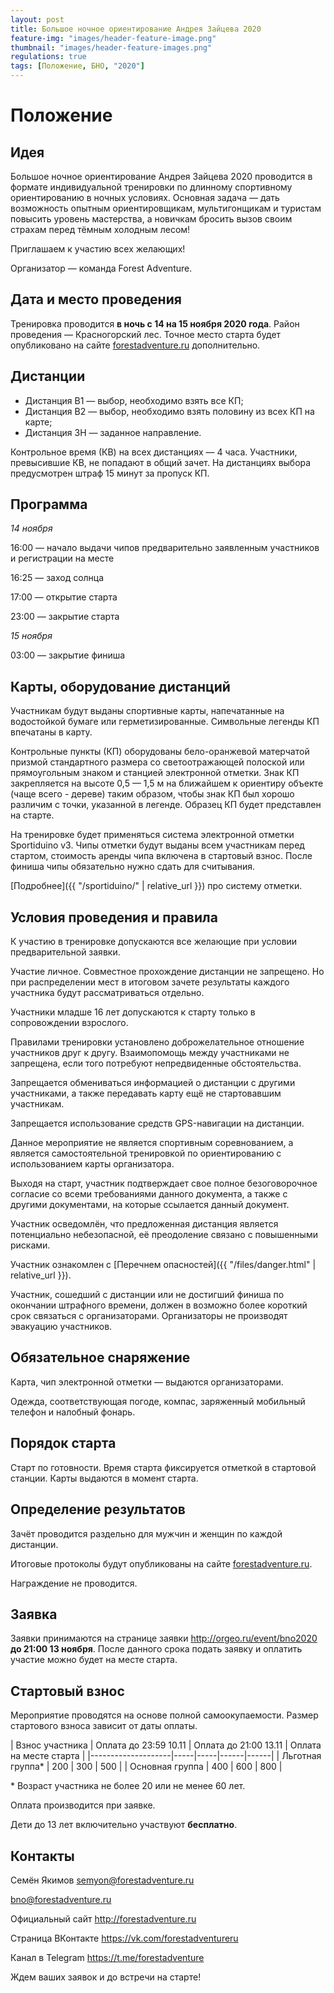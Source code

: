 ```yaml
---
layout: post
title: Большое ночное ориентирование Андрея Зайцева 2020
feature-img: "images/header-feature-image.png"
thumbnail: "images/header-feature-images.png"
regulations: true
tags: [Положение, БНО, "2020"]
---
```


<!--color: rgb(36,112,68)-->

Положение
=========

Идея
---------------------------------------------------

Большое ночное ориентирование Андрея Зайцева 2020 проводится в формате индивидуальной тренировки
по длинному спортивному ориентированию в ночных условиях.
Основная задача — дать возможность опытным ориентировщикам, мультигонщикам и туристам повысить уровень мастерства,
а новичкам бросить вызов своим страхам перед тёмным холодным лесом!

Приглашаем к участию всех желающих!

Организатор — команда Forest Adventure.

Дата и место проведения
---------------------------------------------------

Тренировка проводится **в ночь с 14 на 15 ноября 2020 года**.
Район проведения — Красногорский лес.
Точное место старта будет опубликовано на сайте [forestadventure.ru](http://forestadventure.ru) дополнительно.

Дистанции
---------------------------------------------------

* Дистанция В1 — выбор, необходимо взять все КП;
* Дистанция В2 — выбор, необходимо взять половину из всех КП на карте;
* Дистанция ЗН — заданное направление.

Контрольное время (КВ) на всех дистанциях — 4 часа.
Участники, превысившие КВ, не попадают в общий зачет.
На дистанциях выбора предусмотрен штраф 15 минут за пропуск КП.

Программа
---------

_14 ноября_

16:00 — начало выдачи чипов предварительно заявленным участников и регистрации на месте

16:25 — заход солнца

17:00 — открытие старта

23:00 — закрытие старта

_15 ноября_

03:00 — закрытие финиша

Карты, оборудование дистанций
---------------------------------------------------

Участникам будут выданы спортивные карты, напечатанные на водостойкой бумаге или герметизированные.
Символьные легенды КП впечатаны в карту.

Контрольные пункты (КП) оборудованы бело-оранжевой матерчатой призмой стандартного размера со светоотражающей полоской или прямоугольным знаком
и станцией электронной отметки.
Знак КП закрепляется на высоте 0,5 — 1,5 м на ближайшем к ориентиру объекте (чаще всего - дереве) таким образом,
чтобы знак КП был хорошо различим с точки, указанной в легенде. Образец КП будет представлен на старте.

На тренировке будет применяться система электронной отметки Sportiduino v3.
Чипы отметки будут выданы всем участникам перед стартом, стоимость аренды чипа включена в стартовый взнос.
После финиша чипы обязательно нужно сдать для считывания.

[Подробнее]({{ "/sportiduino/" | relative_url }}) про систему отметки.

Условия проведения и правила
---------------------------------------------------

К участию в тренировке допускаются все желающие при условии предварительной заявки.

Участие личное. Совместное прохождение дистанции не запрещено.
Но при распределении мест в итоговом зачете результаты каждого участника будут рассматриваться отдельно.

Участники младше 16 лет допускаются к старту только в сопровождении взрослого.

Правилами тренировки установлено доброжелательное отношение участников друг к другу.
Взаимопомощь между участниками не запрещена, если того потребуют непредвиденные обстоятельства.

Запрещается обмениваться информацией о дистанции с другими участниками,
а также передавать карту ещё не стартовавшим участникам.

Запрещается использование средств GPS-навигации на дистанции.

Данное мероприятие не является спортивным соревнованием,
а является самостоятельной тренировкой по ориентированию с использованием карты организатора.

Выходя на старт, участник подтверждает свое полное безоговорочное согласие со всеми требованиями данного документа,
а также с другими документами, на которые ссылается данный документ.

Участник осведомлён, что предложенная дистанция является потенциально небезопасной, её преодоление связано с повышенными рисками.

Участник ознакомлен с [Перечнем опасностей]({{ "/files/danger.html" | relative_url }}).

Участник, сошедший с дистанции или не достигший финиша по окончании штрафного времени, должен в возможно более короткий срок связаться с организаторами.
Организаторы не производят эвакуацию участников.

Обязательное снаряжение
--------------------------------------------------

Карта, чип электронной отметки — выдаются организаторами.

Одежда, соответствующая погоде, компас, заряженный мобильный телефон и налобный фонарь.

Порядок старта
---------------

Старт по готовности.
Время старта фиксируется отметкой в стартовой станции.
Карты выдаются в момент старта.

Определение результатов
------------------------

Зачёт проводится раздельно для мужчин и женщин по каждой дистанции.

Итоговые протоколы будут опубликованы на сайте [forestadventure.ru](http://forestadventure.ru).

Награждение не проводится.

Заявка
----------------------------------

Заявки принимаются на странице заявки <http://orgeo.ru/event/bno2020>
**до 21:00 13 ноября**.
После данного срока подать заявку и оплатить участие можно будет на месте старта.

Стартовый взнос
----------------------------------

Мероприятие проводятся на основе полной самоокупаемости. Размер стартового взноса зависит от даты оплаты.

| Взнос участника | Оплата до 23:59 10.11 | Оплата до 21:00 13.11 | Оплата на месте старта |
|--------------------|-----|-----|------|------|
| Льготная группа\*  | 200 | 300 | 500 |
| Основная группа    | 400 | 600 | 800 |

\* Возраст участника не более 20 или не менее 60 лет.

Оплата производится при заявке.

Дети до 13 лет включительно участвуют **бесплатно**. 

Контакты
------------

Семён Якимов [semyon@forestadventure.ru](mailto:semyon@forestadventure.ru)

[bno@forestadventure.ru](mailto:bno@forestadventure.ru)

Официальный сайт <http://forestadventure.ru>

Страница ВКонтакте <https://vk.com/forestadventureru>

Канал в Telegram <https://t.me/forestadventure>

Ждем ваших заявок и до встречи на старте!

